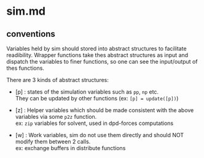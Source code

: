 # sim.md

## conventions

Variables held by sim should stored into abstract structures to facilitate readibility.
Wrapper functions take thes abstract structures as input and dispatch the variables to finer functions, so one can see the input/output of thes functions.

There are 3 kinds of abstract structures:

* [p] : states of the simulation variables such as `pp`, `np` etc.  
   They can be updated by other functions (ex: `[p] = update([p])`)
        
* [z] : Helper variables which should be made consistent with the above variables via some `p2z` function.  
   ex: `zip` variables for solvent, used in dpd-forces computations
        
* [w] : Work variables, sim do not use them directly and should NOT modify them between 2 calls.  
   ex: exchange buffers in distribute functions

